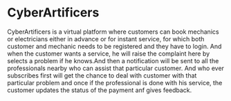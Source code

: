 # CyberArtificers
CyberArtificers is a virtual platform where customers can book mechanics or electricians either in advance or for instant service, for which both customer and mechanic needs to be registered and they have to login. And when the customer wants a service, he will raise the complaint here by selects a problem if he knows.And then a notification will be sent to all the  professionals nearby who can assist that particular customer. And who ever subscribes first will get the chance to deal with customer with that particular problem and once if the professional is done with his service, the customer updates the status of the payment anf gives feedback.
